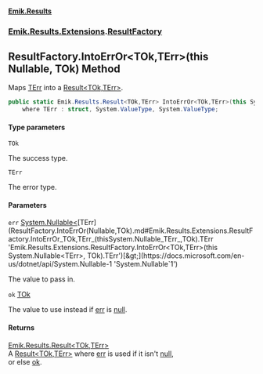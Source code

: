 #### [Emik.Results](index.md 'index')
### [Emik.Results.Extensions](Emik.Results.Extensions.md 'Emik.Results.Extensions').[ResultFactory](ResultFactory.md 'Emik.Results.Extensions.ResultFactory')

## ResultFactory.IntoErrOr<TOk,TErr>(this Nullable<TErr>, TOk) Method

Maps [TErr](ResultFactory.IntoErrOr(Nullable,TOk).md#Emik.Results.Extensions.ResultFactory.IntoErrOr_TOk,TErr_(thisSystem.Nullable_TErr_,TOk).TErr 'Emik.Results.Extensions.ResultFactory.IntoErrOr<TOk,TErr>(this System.Nullable<TErr>, TOk).TErr') into a [Result&lt;TOk,TErr&gt;](Result_TOk,TErr_.md 'Emik.Results.Result<TOk,TErr>').

```csharp
public static Emik.Results.Result<TOk,TErr> IntoErrOr<TOk,TErr>(this System.Nullable<TErr> err, TOk ok)
    where TErr : struct, System.ValueType, System.ValueType;
```
#### Type parameters

<a name='Emik.Results.Extensions.ResultFactory.IntoErrOr_TOk,TErr_(thisSystem.Nullable_TErr_,TOk).TOk'></a>

`TOk`

The success type.

<a name='Emik.Results.Extensions.ResultFactory.IntoErrOr_TOk,TErr_(thisSystem.Nullable_TErr_,TOk).TErr'></a>

`TErr`

The error type.
#### Parameters

<a name='Emik.Results.Extensions.ResultFactory.IntoErrOr_TOk,TErr_(thisSystem.Nullable_TErr_,TOk).err'></a>

`err` [System.Nullable&lt;](https://docs.microsoft.com/en-us/dotnet/api/System.Nullable-1 'System.Nullable`1')[TErr](ResultFactory.IntoErrOr(Nullable,TOk).md#Emik.Results.Extensions.ResultFactory.IntoErrOr_TOk,TErr_(thisSystem.Nullable_TErr_,TOk).TErr 'Emik.Results.Extensions.ResultFactory.IntoErrOr<TOk,TErr>(this System.Nullable<TErr>, TOk).TErr')[&gt;](https://docs.microsoft.com/en-us/dotnet/api/System.Nullable-1 'System.Nullable`1')

The value to pass in.

<a name='Emik.Results.Extensions.ResultFactory.IntoErrOr_TOk,TErr_(thisSystem.Nullable_TErr_,TOk).ok'></a>

`ok` [TOk](ResultFactory.IntoErrOr(Nullable,TOk).md#Emik.Results.Extensions.ResultFactory.IntoErrOr_TOk,TErr_(thisSystem.Nullable_TErr_,TOk).TOk 'Emik.Results.Extensions.ResultFactory.IntoErrOr<TOk,TErr>(this System.Nullable<TErr>, TOk).TOk')

The value to use instead if [err](ResultFactory.IntoErrOr(Nullable,TOk).md#Emik.Results.Extensions.ResultFactory.IntoErrOr_TOk,TErr_(thisSystem.Nullable_TErr_,TOk).err 'Emik.Results.Extensions.ResultFactory.IntoErrOr<TOk,TErr>(this System.Nullable<TErr>, TOk).err') is [null](https://docs.microsoft.com/en-us/dotnet/csharp/language-reference/keywords/null 'https://docs.microsoft.com/en-us/dotnet/csharp/language-reference/keywords/null').

#### Returns
[Emik.Results.Result&lt;](Result_TOk,TErr_.md 'Emik.Results.Result<TOk,TErr>')[TOk](ResultFactory.IntoErrOr(Nullable,TOk).md#Emik.Results.Extensions.ResultFactory.IntoErrOr_TOk,TErr_(thisSystem.Nullable_TErr_,TOk).TOk 'Emik.Results.Extensions.ResultFactory.IntoErrOr<TOk,TErr>(this System.Nullable<TErr>, TOk).TOk')[,](Result_TOk,TErr_.md 'Emik.Results.Result<TOk,TErr>')[TErr](ResultFactory.IntoErrOr(Nullable,TOk).md#Emik.Results.Extensions.ResultFactory.IntoErrOr_TOk,TErr_(thisSystem.Nullable_TErr_,TOk).TErr 'Emik.Results.Extensions.ResultFactory.IntoErrOr<TOk,TErr>(this System.Nullable<TErr>, TOk).TErr')[&gt;](Result_TOk,TErr_.md 'Emik.Results.Result<TOk,TErr>')  
A [Result&lt;TOk,TErr&gt;](Result_TOk,TErr_.md 'Emik.Results.Result<TOk,TErr>') where [err](ResultFactory.IntoErrOr(Nullable,TOk).md#Emik.Results.Extensions.ResultFactory.IntoErrOr_TOk,TErr_(thisSystem.Nullable_TErr_,TOk).err 'Emik.Results.Extensions.ResultFactory.IntoErrOr<TOk,TErr>(this System.Nullable<TErr>, TOk).err') is used if it isn't [null](https://docs.microsoft.com/en-us/dotnet/csharp/language-reference/keywords/null 'https://docs.microsoft.com/en-us/dotnet/csharp/language-reference/keywords/null'),  
or else [ok](ResultFactory.IntoErrOr(Nullable,TOk).md#Emik.Results.Extensions.ResultFactory.IntoErrOr_TOk,TErr_(thisSystem.Nullable_TErr_,TOk).ok 'Emik.Results.Extensions.ResultFactory.IntoErrOr<TOk,TErr>(this System.Nullable<TErr>, TOk).ok').
